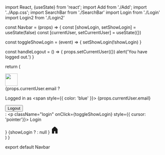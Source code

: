 import React, {useState} from 'react';
import Add from './Add';
import '../App.css';
import SearchBar from './SearchBar'
import Login from './Login'
import Login2 from './Login2'


const Navbar = (props) => {
  const [showLogin, setShowLogin] = useState(false)
  const [currentUser, setCurrentUser] = useState({})

  const toggleShowLogin = (event) => {
    setShowLogin(!showLogin)
  }

  const handleLogout = () => { 
    props.setCurrentUser({})
    alert('You have logged out.')
   }

  

  return (
    <div className='navbar'>
        <div className='logo'>
        <img src='/wastd-logo.png' height='40'/>
        </div>
        <div className='icons'>
        {props.currentUser.email ?
            <div className='login-parent'>
              <p className="login">Logged in as <span style={{ color: 'blue' }}> {props.currentUser.email} </span></p>
              <button className="login" onClick={handleLogout}>Logout</button>
              </div>
                :
                <p className="login" onClick={toggleShowLogin} style={{ cursor: 'pointer'}}>
          Login</p>
            }
          {showLogin ? <Login2 toggleShowLogin={toggleShowLogin} showLogin={showLogin} currentUser={props.currentUser} setCurrentUser={props.setCurrentUser} /> : null }
        <a href='/'>
            <svg className='icon-color' width="24" height="24" viewBox="0 0 24 24" fill="none" xmlns="http://www.w3.org/2000/svg"><path fillRule="evenodd" clipRule="evenodd" d="M21 8.77217L14.0208 1.79299C12.8492 0.621414 10.9497 0.621413 9.77817 1.79299L3 8.57116V23.0858H10V17.0858C10 15.9812 10.8954 15.0858 12 15.0858C13.1046 15.0858 14 15.9812 14 17.0858V23.0858H21V8.77217ZM11.1924 3.2072L5 9.39959V21.0858H8V17.0858C8 14.8767 9.79086 13.0858 12 13.0858C14.2091 13.0858 16 14.8767 16 17.0858V21.0858H19V9.6006L12.6066 3.2072C12.2161 2.81668 11.5829 2.81668 11.1924 3.2072Z" fill="currentColor" />
            </svg>
        </a>
        <Add handleCreate={props.handleCreate} />
        </div>
    </div>
  )
}

export default Navbar